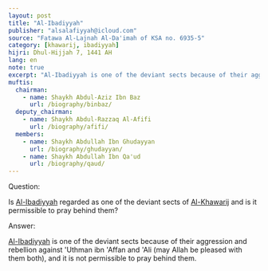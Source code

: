 ```yaml
---
layout: post
title: "Al-Ibadiyyah"
publisher: "alsalafiyyah@icloud.com"
source: "Fatawa Al-Lajnah Al-Da'imah of KSA no. 6935-5"
category: [khawarij, ibadiyyah]
hijri: Dhul-Hijjah 7, 1441 AH
lang: en
note: true
excerpt: "Al-Ibadiyyah is one of the deviant sects because of their aggression and rebellion against 'Uthman ibn 'Affan and 'Ali (may Allah be pleased with them both), and it is not permissible to pray behind them."
muftis:
  chairman: 
    - name: Shaykh Abdul-Aziz Ibn Baz
      url: /biography/binbaz/
  deputy_chairman: 
    - name: Shaykh Abdul-Razzaq Al-Afifi
      url: /biography/afifi/
  members:
    - name: Shaykh Abdullah Ibn Ghudayyan
      url: /biography/ghudayyan/
    - name: Shaykh Abdullah Ibn Qa'ud
      url: /biography/qaud/
---
```


Question: 

Is [Al-Ibadiyyah](/sects/khawarij/) regarded as one of the deviant sects of [Al-Khawarij](/sects/khawarij/) and is it permissible to pray behind them?

Answer:

[Al-Ibadiyyah](/sects/khawarij/) is one of the deviant sects because of their aggression and rebellion against 'Uthman ibn 'Affan and 'Ali (may Allah be pleased with them both), and it is not permissible to pray behind them.
